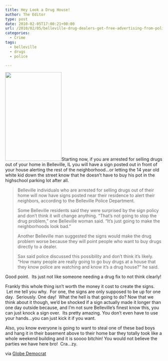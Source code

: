 ```yaml
---
title: Hey Look a Drug House!
author: The Editor
type: post
date: 2010-02-05T17:00:21+00:00
url: /2010/02/05/belleville-drug-dealers-get-free-advertising-from-police/
categories:
  - Crime
tags:
  - belleville
  - drugs
  - police

---
```

[<img class="alignright size-full wp-image-3155" title="belleville drug sign" src="http://punchingkitty.com/wp-content/uploads/2010/02/belleville-drug-sign.jpg" alt="" width="180" height="284" />][1]Starting now, if you are arrested for selling drugs out of your home in Belleville, IL you will have a sign posted out in front of your house alerting the rest of the neighborhood&#8230;or letting the 14 year old white kid down the street know that he doesn&#8217;t have to buy his pot in the highschool parking lot after all.

> Belleville individuals who are arrested for selling drugs out of their home will now have signs posted near their residence to alert their neighbors, according to the Belleville Police Department.
> 
> Some Belleville residents said they were surprised by the sign policy and don’t think it will change anything. “That’s not going to stop the drug problem,” one Belleville woman said. “It’s just going to make the neighborhoods look bad.”
> 
> Another Belleville man suggested the signs would make the drug problem worse because they will point people who want to buy drugs directly to a dealer.
> 
> Sax said police discussed this possibility and don’t think it’s likely. “How many people are really going to go buy drugs at a house that they know police are watching and know it’s a drug house?” he said.

Good point.  Its just not like someone needing a drug fix to not think clearly!

Frankly this whole thing isn&#8217;t worth the money it cost to create the signs.  Let me tell you why.  For one, the signs are only supposed to be up for one day.  Seriously. One day!  What the hell is that going to do? Now that we think about it though, we&#8217;d be shocked if a sign actually made it longer than one day outside because, and I&#8217;m not sure Belleville&#8217;s finest know this, you can just knock a sign over.  Its pretty amazing. You don&#8217;t even have to use your hands&#8230;you can just kick it if you want.

Also, you know everyone is going to want to steal one of these bad boys and hang it in their basement above to their home bar they totally took like a whole weekend building and it is soooo bitchin! You would not believe the parties we have here bro!  Cra&#8230;zy.

via <a href="http://www.globe-democrat.com/news/2010/feb/04/police-use-signs-point-out-drug-dealers/" target="_blank">Globe Democrat</a>

 [1]: http://punchingkitty.com/wp-content/uploads/2010/02/belleville-drug-sign.jpg